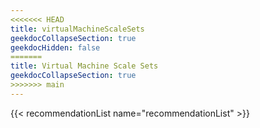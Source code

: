 ```yaml
---
<<<<<<< HEAD
title: virtualMachineScaleSets
geekdocCollapseSection: true
geekdocHidden: false
=======
title: Virtual Machine Scale Sets
geekdocCollapseSection: true
>>>>>>> main
---
```


{{< recommendationList name="recommendationList" >}}
